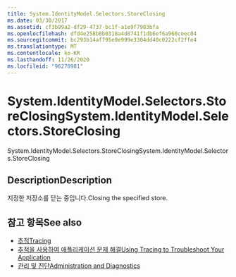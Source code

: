 ```yaml
---
title: System.IdentityModel.Selectors.StoreClosing
ms.date: 03/30/2017
ms.assetid: cf3b99a2-df29-4737-bc1f-a1e9f7983bfa
ms.openlocfilehash: dfd4e258b8b0318a4d8741f1db6ef6a968ceec04
ms.sourcegitcommit: bc293b14af795e0e999e3304dd40c0222cf2ffe4
ms.translationtype: MT
ms.contentlocale: ko-KR
ms.lasthandoff: 11/26/2020
ms.locfileid: "96270981"
---
```

# <a name="systemidentitymodelselectorsstoreclosing"></a><span data-ttu-id="6e135-102">System.IdentityModel.Selectors.StoreClosing</span><span class="sxs-lookup"><span data-stu-id="6e135-102">System.IdentityModel.Selectors.StoreClosing</span></span>

<span data-ttu-id="6e135-103">System.IdentityModel.Selectors.StoreClosing</span><span class="sxs-lookup"><span data-stu-id="6e135-103">System.IdentityModel.Selectors.StoreClosing</span></span>  
  
## <a name="description"></a><span data-ttu-id="6e135-104">Description</span><span class="sxs-lookup"><span data-stu-id="6e135-104">Description</span></span>  

 <span data-ttu-id="6e135-105">지정한 저장소를 닫는 중입니다.</span><span class="sxs-lookup"><span data-stu-id="6e135-105">Closing the specified store.</span></span>  
  
## <a name="see-also"></a><span data-ttu-id="6e135-106">참고 항목</span><span class="sxs-lookup"><span data-stu-id="6e135-106">See also</span></span>

- [<span data-ttu-id="6e135-107">추적</span><span class="sxs-lookup"><span data-stu-id="6e135-107">Tracing</span></span>](index.md)
- [<span data-ttu-id="6e135-108">추적을 사용하여 애플리케이션 문제 해결</span><span class="sxs-lookup"><span data-stu-id="6e135-108">Using Tracing to Troubleshoot Your Application</span></span>](using-tracing-to-troubleshoot-your-application.md)
- [<span data-ttu-id="6e135-109">관리 및 진단</span><span class="sxs-lookup"><span data-stu-id="6e135-109">Administration and Diagnostics</span></span>](../index.md)
